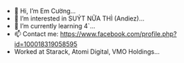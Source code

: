 - 👋 Hi, I’m Em Cường...
- 👀 I’m interested in SUÝT NỮA THÌ (Andiez)...
- 🌱 I’m currently learning 4`...
- 📫 Contact me: https://www.facebook.com/profile.php?id=100018319058595
- Worked at Starack, Atomi Digital, VMO Holdings...

<!---
LeeJaeLee2610/LeeJaeLee2610 is a ✨ special ✨ repository because its `README.md` (this file) appears on your GitHub profile.
You can click the Preview link to take a look at your changes.
--->

